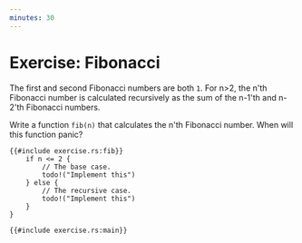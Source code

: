 ```yaml
---
minutes: 30
---
```


# Exercise: Fibonacci

The first and second Fibonacci numbers are both `1`. For n>2, the n'th Fibonacci
number is calculated recursively as the sum of the n-1'th and n-2'th Fibonacci
numbers.

Write a function `fib(n)` that calculates the n'th Fibonacci number. When will
this function panic?

```rust,editable,should_panic
{{#include exercise.rs:fib}}
    if n <= 2 {
        // The base case.
        todo!("Implement this")
    } else {
        // The recursive case.
        todo!("Implement this")
    }
}

{{#include exercise.rs:main}}
```
